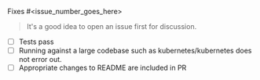 Fixes #<issue_number_goes_here>

> It's a good idea to open an issue first for discussion.

- [ ] Tests pass
- [ ] Running against a large codebase such as kubernetes/kubernetes does not error out.
- [ ] Appropriate changes to README are included in PR